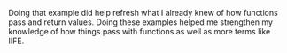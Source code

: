 Doing that example did help refresh what I already knew of how functions pass and return values. Doing these examples helped me strengthen my knowledge of how things pass with functions as well as more terms like IIFE.